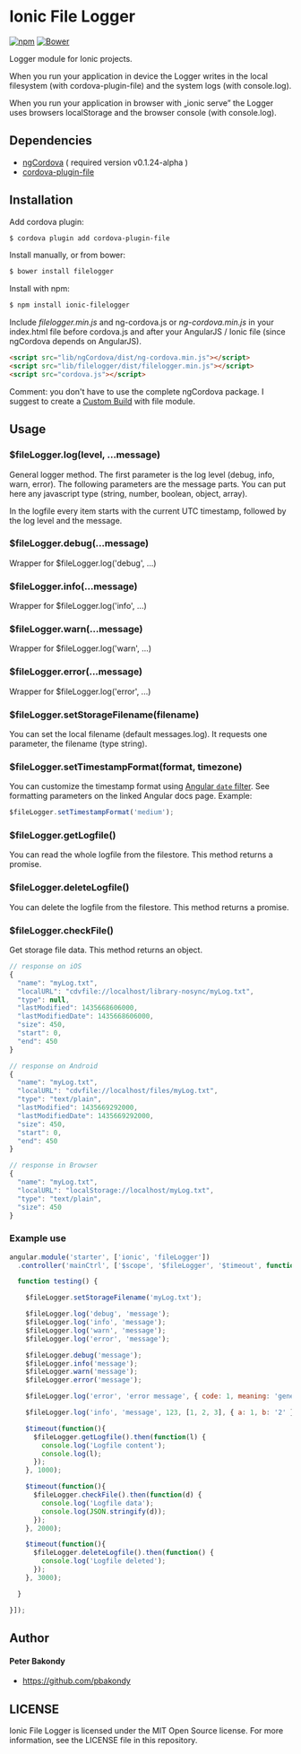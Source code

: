 # Ionic File Logger

[![npm](https://img.shields.io/npm/v/ionic-filelogger.svg)](https://www.npmjs.com/package/ionic-filelogger)
[![Bower](https://img.shields.io/bower/v/filelogger.svg)](http://bower.io/search/?q=filelogger)


Logger module for Ionic projects.

When you run your application in device the Logger writes in the local filesystem (with cordova-plugin-file) and the system logs (with console.log).

When you run your application in browser with „ionic serve” the Logger uses browsers localStorage and the browser console (with console.log).

## Dependencies

- [ngCordova](http://ngcordova.com/) ( required version v0.1.24-alpha )
- [cordova-plugin-file](https://github.com/apache/cordova-plugin-file)

## Installation

Add cordova plugin:

```bash
$ cordova plugin add cordova-plugin-file
```

Install manually, or from bower:

```bash
$ bower install filelogger
```

Install with npm:

```bash
$ npm install ionic-filelogger
```

Include *filelogger.min.js* and ng-cordova.js or *ng-cordova.min.js* in your index.html file before cordova.js and after your AngularJS / Ionic file (since ngCordova depends on AngularJS).

```html
<script src="lib/ngCordova/dist/ng-cordova.min.js"></script>
<script src="lib/filelogger/dist/filelogger.min.js"></script>
<script src="cordova.js"></script>
```

Comment: you don't have to use the complete ngCordova package. I suggest to create a [Custom Build](http://ngcordova.com/build/) with file module.


## Usage

### $fileLogger.log(level, ...message)

General logger method. The first parameter is the log level (debug, info, warn, error). The following parameters are the message parts.
You can put here any javascript type (string, number, boolean, object, array).

In the logfile every item starts with the current UTC timestamp, followed by the log level and the message.

### $fileLogger.debug(...message)

Wrapper for $fileLogger.log('debug', ...)

### $fileLogger.info(...message)

Wrapper for $fileLogger.log('info', ...)

### $fileLogger.warn(...message)

Wrapper for $fileLogger.log('warn', ...)

### $fileLogger.error(...message)

Wrapper for $fileLogger.log('error', ...)

### $fileLogger.setStorageFilename(filename)

You can set the local filename (default messages.log). It requests one parameter, the filename (type string).

### $fileLogger.setTimestampFormat(format, timezone)

You can customize the timestamp format using [Angular <code>date</code> filter](https://docs.angularjs.org/api/ng/filter/date). See formatting parameters on the linked Angular docs page. Example:

```js
$fileLogger.setTimestampFormat('medium');
```

### $fileLogger.getLogfile()

You can read the whole logfile from the filestore. This method returns a promise.

### $fileLogger.deleteLogfile()

You can delete the logfile from the filestore. This method returns a promise.

### $fileLogger.checkFile()

Get storage file data. This method returns an object.

```js
// response on iOS
{
  "name": "myLog.txt",
  "localURL": "cdvfile://localhost/library-nosync/myLog.txt",
  "type": null,
  "lastModified": 1435668606000,
  "lastModifiedDate": 1435668606000,
  "size": 450,
  "start": 0,
  "end": 450
}

// response on Android
{
  "name": "myLog.txt",
  "localURL": "cdvfile://localhost/files/myLog.txt",
  "type": "text/plain",
  "lastModified": 1435669292000,
  "lastModifiedDate": 1435669292000,
  "size": 450,
  "start": 0,
  "end": 450
}

// response in Browser
{
  "name": "myLog.txt",
  "localURL": "localStorage://localhost/myLog.txt",
  "type": "text/plain",
  "size": 450
}
```

### Example use

```js
angular.module('starter', ['ionic', 'fileLogger'])
  .controller('mainCtrl', ['$scope', '$fileLogger', '$timeout', function($scope, $fileLogger, $timeout) {

  function testing() {

    $fileLogger.setStorageFilename('myLog.txt');

    $fileLogger.log('debug', 'message');
    $fileLogger.log('info', 'message');
    $fileLogger.log('warn', 'message');
    $fileLogger.log('error', 'message');

    $fileLogger.debug('message');
    $fileLogger.info('message');
    $fileLogger.warn('message');
    $fileLogger.error('message');

    $fileLogger.log('error', 'error message', { code: 1, meaning: 'general' });

    $fileLogger.log('info', 'message', 123, [1, 2, 3], { a: 1, b: '2' });

    $timeout(function(){
      $fileLogger.getLogfile().then(function(l) {
        console.log('Logfile content');
        console.log(l);
      });
    }, 1000);

    $timeout(function(){
      $fileLogger.checkFile().then(function(d) {
        console.log('Logfile data');
        console.log(JSON.stringify(d));
      });
    }, 2000);

    $timeout(function(){
      $fileLogger.deleteLogfile().then(function() {
        console.log('Logfile deleted');
      });
    }, 3000);

  }

}]);
```


## Author

#### Peter Bakondy

- https://github.com/pbakondy


## LICENSE

Ionic File Logger is licensed under the MIT Open Source license. For more information, see the LICENSE file in this repository.
